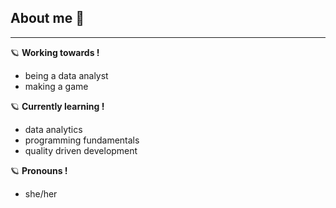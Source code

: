 ## About me 🌷
---
🪐 **Working towards !**
+ being a data analyst
+ making a game

🪐 **Currently learning !**
+ data analytics
+ programming fundamentals
+ quality driven development

🪐 **Pronouns !**
+ she/her

